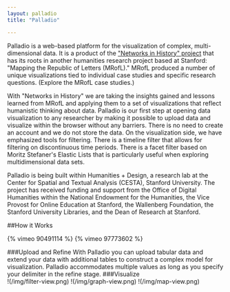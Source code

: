 ```yaml
---
layout: palladio
title: "Palladio"

---
```




Palladio is a web-based platform for the visualization of complex, multi-dimensional data. It is a product of the ["Networks in History" project](/networks-in-history) that has its roots in another humanities research project based at Stanford: "Mapping the Republic of Letters (MRofL)." MRofL produced a number of unique visualizations tied to individual case studies and specific research questions. (Explore the MRofL case studies.)

With "Networks in History" we are taking the insights gained and lessons learned from MRofL and applying them to a set of visualizations that reflect humanistic thinking about data. Palladio is our first step at opening data visualization to any researcher by making it possible to upload data and visualize within the browser without any barriers. There is no need to create an account and we do not store the data. On the visualization side, we have emphasized tools for filtering. There is a timeline filter that allows for filtering on discontinuous time periods. There is a facet filter based on Moritz Stefaner's Elastic Lists that is particularly useful when exploring multidimensional data sets.

Palladio is being built within Humanities + Design, a research lab at the Center for Spatial and Textual Analysis (CESTA), Stanford University. The project has received funding and support from the Office of Digital Humanities within the National Endowment for the Humanities, the Vice Provost for Online Education at Stanford, the Wallenberg Foundation, the Stanford University Libraries, and the Dean of Research at Stanford.

##How it Works

{% vimeo 90491114 %}
{% vimeo 97773602 %}

###Upload and Refine
With Palladio you can upload tabular data and extend your data with additional tables to construct a complex model for visualization. Palladio accommodates multiple values as long as you specify your delimiter in the refine stage.
###Visualize  
!(/img/filter-view.png)
!(/img/graph-view.png) 
!(/img/map-view.png)












